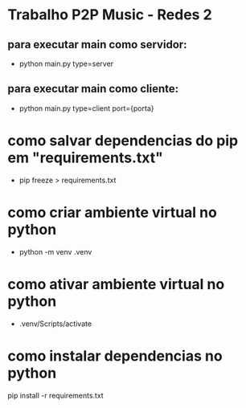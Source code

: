 # Trabalho P2P Music - Redes 2

## para executar main como servidor:
* python main.py type=server

## para executar main como cliente:
* python main.py type=client port={porta}

# como salvar dependencias do pip em "requirements.txt"
* pip freeze > requirements.txt

# como criar ambiente virtual no python
* python -m venv .venv

# como ativar ambiente virtual no python
* .venv/Scripts/activate

# como instalar dependencias no python
pip install -r requirements.txt
